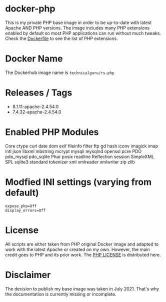 # docker-php
This is my private PHP base image in order to be up-to-date with latest Apache AND PHP versions. The image includes many PHP extensions enabled
by default so most PHP applications can run without much tweaks. Check the [Dockerfile](Dockerfile) to see the list of PHP extensions.

# Docker Name
The Dockerhub image name is `technicalguru/rs-php`

# Releases / Tags
* 8.1.11-apache-2.4.54.0
* 7.4.32-apache-2.4.54.0

# Enabled PHP Modules
Core
ctype
curl
date
dom
exif
fileinfo
filter
ftp
gd
hash
iconv
imagick
imap
intl
json
libxml
mbstring
mcrypt
mysqli
mysqlnd
openssl
pcre
PDO
pdo_mysql
pdo_sqlite
Phar
posix
readline
Reflection
session
SimpleXML
SPL
sqlite3
standard
tokenizer
xml
xmlreader
xmlwriter
zip
zlib

# Modfied INI settings (varying from default)
```
expose_php=Off
display_errors=Off
```

# License
All scripts are either taken from PHP original Docker image and adapted to work with the latest Apache or created on my own. However, the main
credit goes to PHP and its prior work. The [PHP LICENSE](PHP_LICENSE.txt) is distributed here.

# Disclaimer
The decision to publish my base image was taken in July 2021. That's why the documentation is currently missing or incomplete. 


